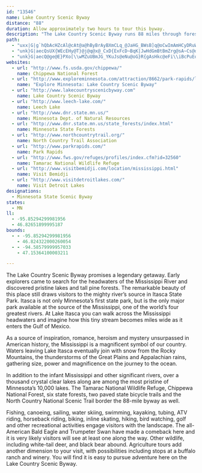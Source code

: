 ```yaml
---
id: "13546"
name: Lake Country Scenic Byway
distance: "88"
duration: Allow approximately two hours to tour this byway.
description: "The Lake Country Scenic Byway runs 88 miles through forests, wildlife refuges, and parks, and near more than 1,000 lakes."
path:
  - "uxx|G|g`hQbAcHZcAl@cAt@a@hByBrAyBXmCLq_@JaHG_BWsB]q@oCwImAmHCyDRuW?eTN}Uh@oQlCge@EeGWaGm@eGcOes@_C_KqGy[eAuJwFgp@c@yKMmTLkIn@cSxAwXHmCDuJuBgl@uE_dA[mNZq`DI_`@Q}]Ya`AMcEyEcy@Du@}RoiDyH_vAgAyMuAcKif@o|CiDaP{B{G_DeIkm@unAiEsHgBuCoo@oy@oCuEyFyMcQyb@cBoIqIyg@_A_HcRggAOuAyd@{hCaEcTwBkNkEyTkAcL_@uJ}@olAs@mx@UsIYgEoB}LaCyHuBaIiAgDwBgJuAcIYqF{Cyu@uAoZ_Csr@?sRTu{@EqaCDur@h@qhAN}NEmj@Ns`AYaMiB{QaIip@}CqTcByImB_IeAgFwDwNyWegAqD_JsFqIwTwUiEkFkCyEeBoDeBmEs@cCoBkIsAmJeAcOs@mqAUuKy@wHgBeJyB}GiVil@mCgJy@oEc@wDYoDOyDAwC@gDvBk|@?{FEkEc@aFyXo|B}@}H_@gFOyCO_NIiq@SqVEiWXcWDul@Uw_BW_c@Sqz@Fyq@x@qv@f@s`BaAkdBk@mq@mBsrDOwx@cAc~AGkf@Swn@_@sn@Mgd@EmFEwSByF]uy@"
  - "unk}G|aecQsUX{WEcEHy@T}@j@q@x@_CxD{ExFcD~BqK|JwHdGmBtBmZrg@sA~Cs@dCo@vDYdI?|w@]lDk@jEuBhIyZvv@iCfGsB|C_B|AuCjBeEx@}JLiSBkpA_@ce@w@mH?eE\\kdBpU}GlAsEvAiR|GaFhAyEn@aI\\mOD{Td@mDCyUfAm_Bj@qF^kElAoBv@mCfBsH`HiP`QeClDcBfEmAjE}@`GQhCEdBJno@O~COlCo@rGyBzIs@vB}z@|~AiCfDgErDcBfAsCjA}E~@yf@h@oM^g]dBwe@p@eCCoMaAmGQkr@L{f@[}p@^_h@k@uzA|@{iCbE{H[}Eq@wDy@qP{FkGeC"
  - "unk}G|aecQ@ge@E}PXo[\\wMZuUBmJG_YKuJs@eNu@oG}R{gAsHkc@eFi\\iBcPuEon@g@eFk@yFcAaGqCoJcHoTkKk[sC{Js@mD_@{Ci@_HOmDAiMDmq@EqwBN{TvA}x@V{G\\sEnC}SrBgJxCsL~Lac@rCyKhAiHp@kLl@_vBKaKOwEY{EsAgLmBgIwHwUkn@yiBiFgJ{D_F{s@wz@}WkSsEaEwUuX}DyDmDsCsUcPoBoBmBeCoCqE{CgH{rAqeDoBiGaA_EqTakAo@eCgBiFeByDoCkFwAmBw[k]cD_FqEuH_CcF}C_ImBgG_DuNy@mFiAuJiAuOeLynBkDsj@uAkXu@kRYkEy@mGoCaOkI{a@AmIQuIYqAoAkC{FaFq@aAyAyCc@gBiEwScgAwsFwDiQeAkE_a@uoAsD}IaG}KsCwDqOyRkIoJqFaHiCuDmC_FqE{JoB_GyDgMeI}TeVuk@mBaFmD_KiDcMqC}K{H{\\{CwLqI_`@kEuNyBqFyEiJwEaHeN}PuLoNcC_C{H_GwGeDkRmGusAsa@wNgDw`@iHg^eGi@GqHd@{NnBuAJsH^oO^"
websites:
  - url: "http://www.fs.usda.gov/chippewa/"
    name: Chippewa National Forest
  - url: "http://www.exploreminnesota.com/attraction/8662/park-rapids/lake-country-scenic-byway"
    name: "Explore Minnesota: Lake Country Scenic Byway"
  - url: "http://www.lakecountryscenicbyway.com"
    name: Lake Country Scenic Byway
  - url: "http://www.leech-lake.com/"
    name: Leech Lake
  - url: "http://www.dnr.state.mn.us/"
    name: Minnesota Dept. of Natural Resources
  - url: "http://www.dnr.state.mn.us/state_forests/index.html"
    name: Minnesota State Forests
  - url: "http://www.northcountrytrail.org/"
    name: North Country Trail Association
  - url: "http://www.parkrapids.com/"
    name: Park Rapids
  - url: "http://www.fws.gov/refuges/profiles/index.cfm?id=32560"
    name: Tamarac National Wildlife Refuge
  - url: "http://www.visitbemidji.com/location/mississippi.html"
    name: Visit Bemidji
  - url: "http://www.visitdetroitlakes.com/"
    name: Visit Detroit Lakes
designations:
  - Minnesota State Scenic Byway
states:
  - MN
ll:
  - -95.85294299981956
  - 46.82651899995187
bounds:
  - - -95.85294299981956
    - 46.824322000260054
  - - -94.58579999957033
    - 47.15364100003211

---
```


The Lake Country Scenic Byway promises a legendary getaway. Early explorers came to search for the headwaters of the Mississippi River and discovered pristine lakes and tall pine forests. The remarkable beauty of this place still draws visitors to the mighty river’s source in Itasca State Park. Itasca is not only Minnesota’s first state park, but is the only major park available at the source of the Mississippi, one of the world’s four greatest rivers. At Lake Itasca you can walk across the Mississippi headwaters and imagine how this tiny stream becomes miles wide as it enters the Gulf of Mexico.

As a source of inspiration, romance, heroism and mystery unsurpassed in American history, the Mississippi is a magnificent symbol of our country. Waters leaving Lake Itasca eventually join with snow from the Rocky Mountains, the thunderstorms of the Great Plains and Appalachian rains, gathering size, power and magnificence on the journey to the ocean.

In addition to the infant Mississippi and other significant rivers, over a thousand crystal clear lakes along are among the most pristine of Minnesota’s 10,000 lakes. The Tamarac National Wildlife Refuge, Chippewa National Forest, six state forests, two paved state bicycle trails and the North Country National Scenic Trail border the 88-mile byway as well.

Fishing, canoeing, sailing, water skiing, swimming, kayaking, tubing, ATV riding, horseback riding, biking, inline skating, hiking, bird watching, golf and other recreational activities engage visitors with the landscape. The all-American Bald Eagle and Trumpeter Swan have made a comeback here and it is very likely visitors will see at least one along the way. Other wildlife, including white-tail deer, and black bear abound. Agriculture tours add another dimension to your visit, with possibilities including stops at a buffalo ranch and winery. You will find it is easy to pursue adventure here on the Lake Country Scenic Byway.
